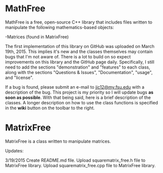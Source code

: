 # MathFree

MathFree is a free, open-source C++ library that includes files written to manipulate the following mathematics-based
objects:

-Matrices (found in MatrixFree)

The first implementation of this library on GitHub was uploaded on March 19th, 2015. This implies it's new and the
classes themselves may contain bugs that I'm not aware of. There is a lot to build on so expect improvements on this
library and the GitHub page daily. Specifically, I still need to add the sections "demonstration" and "features" to each
class, along with the sections "Questions & Issues", "Documentation", "usage", and "license". 

If a bug is found, please submit an e-mail to jjc12@my.fsu.edu with a description of the bug. This project is my priority
so I will update bugs **as soon as possible**. With that being said, here is a brief description of the classes. A longer
description on how to use the class functions is specified in the **wiki** button on the toolbar to the right.

# MatrixFree

MatrixFree is a class written to manipulate matrices.

Updates:

3/19/2015 
Create README.md file.
Upload squarematrix_free.h file to MatrixFree library.
Upload squarematrix_free.cpp file to MatrixFree library.
